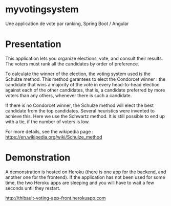 # myvotingsystem
Une application de vote par ranking, Spring Boot / Angular

# Presentation

This application lets you organize elections, vote, and consult their results. The voters must rank all the candidates by order of preference.

To calculate the winner of the election, the voting system used is the Schulze method. This method garantees to elect the Condorcet winner : the candidate that wins a majority of the vote in every head-to-head election against each of the other candidates, that is, a candidate preferred by more voters than any others, whenever there is such a candidate.

If there is no Condorcet winner, the Schulze method will elect the best candidate from the top candidates. Several heuristics were invented to achieve this. Here we use the Schwartz method. It is still possible to end up with a tie, if the number of voters is low.

For more details, see the wikipedia page : https://en.wikipedia.org/wiki/Schulze_method

# Demonstration

A demonstration is hosted on Heroku (there is one app for the backend, and another one for the frontend).
If the application has not been used for some time, the two Heroku apps are sleeping and you will have to wait a few seconds until they restart.

http://thibault-voting-app-front.herokuapp.com



